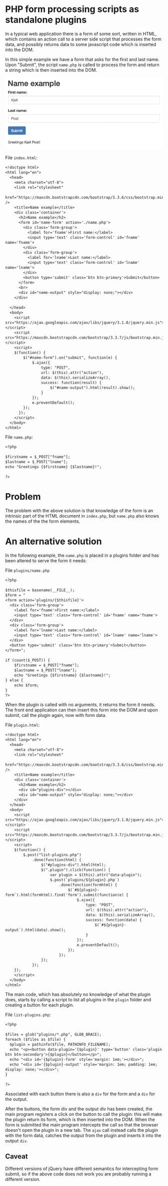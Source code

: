 # PHP form processing scripts as standalone plugins

In a typical web application there is a form of some sort, written in HTML,
which contains an action call to a server side script that processes the
form data, and possibly returns data to some javascript code which is inserted
into the DOM.

In this simple example we have a form that asks for the first and last name.
Upon "Submit", the script `name.php` is called to process the form and return
a string which is then inserted into the DOM.

<img src="standardform.png">

File `index.html`:
````{verbatim}
<!doctype html>
<html lang="en">
  <head>
    <meta charset="utf-8">
    <link rel="stylesheet"
          href="https://maxcdn.bootstrapcdn.com/bootstrap/3.3.6/css/bootstrap.min.css" />
    <title>Name example</title>
    <div class='container'>
      <h2>Name example</h2>
      <form id='name-form' action='./name.php'>
        <div class='form-group'>
          <label for='fname'>First name:</label>
          <input type='text' class='form-control' id='fname' name='fname'>
        </div>
        <div class='form-group'>
          <label for='lname'>Last name:</label>
          <input type='text' class='form-control' id='lname' name='lname'>
        </div>
        <button type='submit' class='btn btn-primary'>Submit</button>
      </form>
      <br>
      <div id="name-output" style="display: none;"></div>
    </div>

  </head>
  <body>
    <script src="https://ajax.googleapis.com/ajax/libs/jquery/3.1.0/jquery.min.js"></script>
    <script src="https://maxcdn.bootstrapcdn.com/bootstrap/3.3.7/js/bootstrap.min.js"></script>
    <script>
    $(function() {
        $("#name-form").on("submit", function(e) {
            $.ajax({
                type: "POST",
                url: $(this).attr("action"),
                data: $(this).serializeArray(),
                success: function(result) {
                    $("#name-output").html(result).show();
                }
            });
            e.preventDefault();
        });
      });
    </script>
  </body>
</html>
````

File `name.php`:
````{verbatim}
<?php

$firstname = $_POST["fname"];
$lastname = $_POST["lname"];
echo "Greetings {$firstname} {$lastname}!";

?>
````

# Problem

The problem with the above solution is that knowledge of the form is an intrinsic part of the HTML document
in `index.php`, but `name.php` also knows the names of the the form elements.  

# An alternative solution

In the following example, the `name.php` is placed in a plugins folder and has been altered
to serve the form it needs:

File `plugins/name.php`
````{verbatim}
<?php

$thisfile = basename(__FILE__);
$form = "
<form action='plugins/{$thisfile}'>
  <div class='form-group'>
    <label for='fname'>First name:</label>
    <input type='text' class='form-control' id='fname' name='fname'>
  </div>
  <div class='form-group'>
    <label for='lname'>Last name:</label>
    <input type='text' class='form-control' id='lname' name='lname'>
  </div>
  <button type='submit' class='btn btn-primary'>Submit</button>
</form>";

if (count($_POST)) {
    $firstname = $_POST["fname"];
    $lastname = $_POST["lname"];
    echo "Greetings {$firstname} {$lastname}!";
} else {
    echo $form;
}
?>
````
When the plugin is called with no arguments, it returns the form it needs.
The front end application can then insert this form into the DOM and upon
submit, call the plugin again, now with form data.

File `plugin.html`:
````{verbatim}
<!doctype html>
<html lang="en">
  <head>
    <meta charset="utf-8">
    <link rel="stylesheet" 
          href="https://maxcdn.bootstrapcdn.com/bootstrap/3.3.6/css/bootstrap.min.css" />
    <title>Name example</title>
    <div class='container'>
      <h2>Name example</h2>
      <div id="plugins-div"></div>
      <div id="name-output" style="display: none;"></div>
    </div>
  </head>
  <body>
    <script src="https://ajax.googleapis.com/ajax/libs/jquery/3.1.0/jquery.min.js"></script>
    <script src="https://maxcdn.bootstrapcdn.com/bootstrap/3.3.7/js/bootstrap.min.js"></script>
    <script>
    $(function() {
        $.post("list-plugins.php")
            .done(function(html) {
                $("#plugins-div").html(html);
                $(".plugin").click(function() {
                    var plugin = $(this).attr("data-plugin");
                    $.post(`plugins/${plugin}.php`)
                        .done(function(formhtml) {
                            $(`#${plugin}-form`).html(formhtml).find('form').submit(function(e) {
                                $.ajax({
                                    type: "POST",
                                    url: $(this).attr("action"),
                                    data: $(this).serializeArray(),
                                    success: function(data) {
                                        $(`#${plugin}-output`).html(data).show();
                                    }
                                });
                                e.preventDefault();
                            });
                        });
                });
            });
    });
    </script>
  </body>
</html>
````
The main code, which has absolutely no knowledge of what the plugin does,
starts by calling a script to list all plugins in the `plugin` folder and
creating a button for each plugin.

File `list-plugins.php`:
````{verbatim}
<?php

$files = glob("plugins/*.php", GLOB_BRACE);
foreach ($files as $file) {
  $plugin = pathinfo($file, PATHINFO_FILENAME);
  echo "<p><button data-plugin='{$plugin}' type='button' class='plugin btn btn-secondary'>{$plugin}</button></p>";
  echo "<div id='{$plugin}-form' style='margin: 1em;'></div>";
  echo "<div id='{$plugin}-output' style='margin: 1em; padding: 1em; display: none;'></div>";
}

?>
````
Associated with each button there is also a `div` for the form and a `div` for the output.

After the buttons, the form div and the output div has been created, the main program
registers a click on the button to call the plugin: this will make the plugin return its
form, which is then inserted into the DOM.  When the form is submitted the main program
intercepts the call so that the browser doesn't open the plugin in a new tab.
The `ajax` call instead calls the plugin with the form data, catches the output from
the plugin and inserts it into the output `div`.

## Caveat

Different versions of jQuery have different semantics for intercepting form submit, so
if the above code does not work you are probably running a different version.
